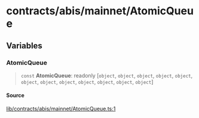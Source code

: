 # contracts/abis/mainnet/AtomicQueue

## Variables

### AtomicQueue

> `const` **AtomicQueue**: readonly [`object`, `object`, `object`, `object`, `object`, `object`, `object`, `object`, `object`, `object`, `object`, `object`]

#### Source

[lib/contracts/abis/mainnet/AtomicQueue.ts:1](https://github.com/PufferFinance/puffer-sdk/blob/6f25c2b449b894ce4b08e007c494029eb814e8b4/lib/contracts/abis/mainnet/AtomicQueue.ts#L1)
